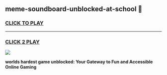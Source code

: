 
## meme-soundboard-unblocked-at-school 👋
<h3>
<a href="https://premium.freeplayer.one?title=meme-soundboard-unblocked-at-school&ref=14F">CLICK TO PLAY</a></h3>
<hr>

<h3>
<a href="https://premium.freeplayer.one?title=meme-soundboard-unblocked-at-school&ref=14F">CLICK 2 PLAY</a>
  
</h3>

<a href="https://premium.freeplayer.one?title=meme-soundboard-unblocked-at-school&ref=12F/"><img src="https://clearcache.store/games.png"></a>


**worlds hardest game unblocked: Your Gateway to Fun and Accessible Online Gaming**
